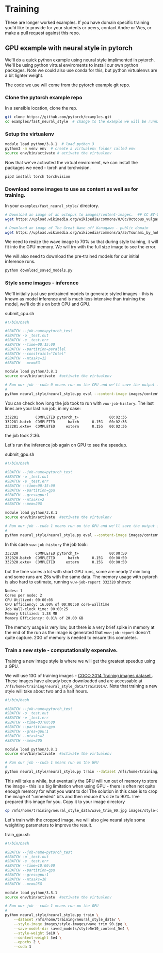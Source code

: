# Training

These are longer worked examples.  If you have domain specific training you'd like to provide for your students or peers, contact Andre or Wes, or make a pull request against this repo.

## GPU example with neural style in pytorch

We'll do a quick python example using neural style implimented in pytorch. We'll be using python virtual enviroments to install our own python packages.  Note we could also use conda for this, but python virtualenvs are a bit lighter weight.

The code we use will come from the pytorch example git repo.

### Clone the pytorch example repo

In a sensible location, clone the rep.

```bash
git clone https://github.com/pytorch/examples.git
cd examples/fast_neural_style  # change to the example we will be running.
```

### Setup the virtualenv

```bash
module load python/3.8.1  # load python 3
python3 -m venv env  # create a virtualenv folder called env 
source env/bin/activate # activate the virtualenv
```

Now that we've activated the virtual enviroment, we can install the packages we need - torch and torchvision.

```bash
pip3 install torch torchvision
```

### Download some images to use as content as well as for training.

In your ```examples/fast_neural_style/``` directory.

```bash
# Download an image of an octopus to images/content-images.  ## CC BY-SA 3.0 H. Zell
wget https://upload.wikimedia.org/wikipedia/commons/0/0c/Octopus_vulgaris_02.JPG -P images/content-images/ 

# Download an image of The Great Wave off Kanagawa - public domain
wget https://upload.wikimedia.org/wikipedia/commons/a/a5/Tsunami_by_hokusai_19th_century.jpg -O images/style-images/wave.jpg
```

We need to resize the wave image to 70% so that during style training, it will fit into the GPU memory. We will try with the full size image to see the error.

We will also need to download the pre-trained models for our initial inference runs.
```bash
python download_saved_models.py
```

### Style some images - inference

We'll initially just use pretrained models to generate styled images - this is known as model inference and is much less intensive than training the model, we'll do this on both CPU and GPU. 

submit_cpu.sh
```bash
#!/bin/bash

#SBATCH --job-name=pytorch_test
#SBATCH -o _test.out
#SBATCH -e _test.err
#SBATCH --time=00:15:00
#SBATCH --partition=parallel
#SBATCH --constraint="Intel"
#SBATCH --ntasks=12
#SBATCH --mem=6G

module load python/3.8.1
source env/bin/activate  #activate the virtualenv

# Run our job --cuda 0 means run on the CPU and we'll save the output image as test1.jpg
#
python neural_style/neural_style.py eval --content-image images/content-images/Octopus_vulgaris_02.JPG  --model saved_models/mosaic.pth --output-image ./test1.jpg --cuda 0
```

You can check how long the job took to run with ```vuw-job-history```.  The last lines are your last run job, in my case:

```bash
332281        COMPLETED pytorch_t+              00:02:36 
332281.batch  COMPLETED      batch      0.15G   00:02:36 
332281.exte+  COMPLETED     extern      0.15G   00:02:36
```

the job took 2:36.

Let's run the inference job again on GPU to see the speedup.

submit_gpu.sh
```bash
#!/bin/bash

#SBATCH --job-name=pytorch_test
#SBATCH -o _test.out
#SBATCH -e _test.err
#SBATCH --time=00:15:00
#SBATCH --partition=gpu
#SBATCH --gres=gpu:1
#SBATCH --ntasks=2
#SBATCH --mem=20G

module load python/3.8.1
source env/bin/activate  #activate the virtualenv

# Run our job --cuda 1 means run on the GPU and we'll save the output image as test2.jpg
#
python neural_style/neural_style.py eval --content-image images/content-images/Octopus_vulgaris_02.JPG  --model saved_models/mosaic.pth --output-image ./test2.jpg --cuda 1
```

In this case ```vuw-job-history``` the job took:
```bash
332320        COMPLETED pytorch_t+              00:00:50 
332320.batch  COMPLETED      batch      0.15G   00:00:50 
332320.exte+  COMPLETED     extern      0.15G   00:00:50 
```

but the time varies a lot with short GPU runs, some are nearly 2 min long and some runs are 26s with the same data. The memory usage with pytorch is also hard to estimate, running ```vuw-job-report 332320``` shows:
```bash
Nodes: 1
Cores per node: 2
CPU Utilized: 00:00:08
CPU Efficiency: 16.00% of 00:00:50 core-walltime
Job Wall-clock time: 00:00:25
Memory Utilized: 1.38 MB
Memory Efficiency: 0.01% of 20.00 GB
```

The memory usage is very low, but there is a very brief spike in memory at the end of the run as the image is generated that ```vuw-job-report``` doesn't quite capture. 20G of memory is needed to ensure this completes.

### Train a new style - computationally expensive.

Training a new image style is where we will get the greatest speedup using a GPU.

We will use 13G of training images - [COCO 2014 Training images dataset ](http://cocodataset.org/#download). These images have already been downloaded and are accessable at ```/nfs/home/training/neural_style_data/train2014/```.  Note that training a new style will take about two and a half hours.

```bash
#!/bin/bash

#SBATCH --job-name=pytorch_test
#SBATCH -o _test.out
#SBATCH -e _test.err
#SBATCH --time=03:00:00
#SBATCH --partition=gpu
#SBATCH --gres=gpu:1
#SBATCH --ntasks=2
#SBATCH --mem=20G

module load python/3.8.1
source env/bin/activate  #activate the virtualenv

# Run our job --cuda 1 means run on the GPU                                   
#
python neural_style/neural_style.py train --dataset /nfs/home/training/neural_style_data/train2014/ --style-image images/style-images/wave.jpg --save-model-dir saved_models/ --epochs 2 --cuda 1
```

This will take a while, but eventually the GPU will run out of memory to store the image - this is a big limitation when using GPU - there is often not quite enough memory for what you want to do!
The solution in this case is to crop the image of "unneeded" bits and then reduce it's size to 90%.  I've prepared this image for you.  Copy it to your image directory

```bash
cp /nfs/home/training/neural_style_data/wave_trim_90.jpg images/style-images/
```

Let's train with the cropped image, we will also give neural style some weighting parameters to improve the result.

train_gpu.sh
```bash
#!/bin/bash

#SBATCH --job-name=pytorch_test
#SBATCH -o _test.out
#SBATCH -e _test.err
#SBATCH --time=10:00:00
#SBATCH --partition=gpu
#SBATCH --gres=gpu:1
#SBATCH --ntasks=10
#SBATCH --mem=25G

module load python/3.8.1
source env/bin/activate  #activate the virtualenv

# Run our job --cuda 1 means run on the GPU                                   
#
python neural_style/neural_style.py train \
	--dataset /nfs/home/training/neural_style_data/ \
	--style-image images/style-images/wave_trim_90.jpg \
	--save-model-dir saved_models/style5e10_content_5e4 \
	--style-weight 5e10 \
	--content-weight 5e4 \
	--epochs 2 \
	--cuda 1
```

